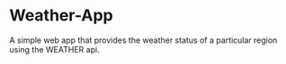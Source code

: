 # Weather-App
A simple web app that provides the weather status of a particular region using the WEATHER api.
